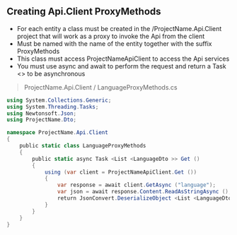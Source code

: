 
## Creating Api.Client ProxyMethods

- For each entity a class must be created in the /ProjectName.Api.Client project that will work as a proxy to invoke the Api from the client
- Must be named with the name of the entity together with the suffix ProxyMethods
- This class must access ProjectNameApiClient to access the Api services
- You must use async and await to perform the request and return a Task <> to be asynchronous

> ProjectName.Api.Client / LanguageProxyMethods.cs

```csharp
using System.Collections.Generic;
using System.Threading.Tasks;
using Newtonsoft.Json;
using ProjectName.Dto;

namespace ProjectName.Api.Client
{
    public static class LanguageProxyMethods
    {
        public static async Task <List <LanguageDto >> Get ()
        {
            using (var client = ProjectNameApiClient.Get ())
            {
                var response = await client.GetAsync ("language");
                var json = await response.Content.ReadAsStringAsync ();
                return JsonConvert.DeserializeObject <List <LanguageDto >> (json);
            }
        }
    }
}
```